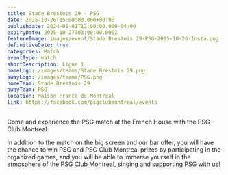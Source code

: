```yaml
---
title: Stade Brestois 29 - PSG
date: 2025-10-26T15:00:00.000+00:00
publishdate: 2024-01-01T12:00:00.000-04:00
expiryDate: 2025-10-27T03:00:00.000Z
featureImage: images/event/Stade Brestois 29-PSG-2025-10-26-Insta.png
definitiveDate: true
categories: Match
eventType: match
shortDescription: Ligue 1
homeLogo: /images/teams/Stade Brestois 29.png
awayLogo: /images/teams/PSG.png
homeTeam: Stade Brestois 29
awayTeam: PSG
location: Maison France de Montréal
link: https://facebook.com/psgclubmontreal/events
---
```


Come and experience the PSG match at the French House with the PSG Club Montreal.

In addition to the match on the big screen and our bar offer, you will have the chance to win PSG and PSG Club Montreal prizes by participating in the organized games, and you will be able to immerse yourself in the atmosphere of the PSG Club Montreal, singing and supporting PSG with us!
